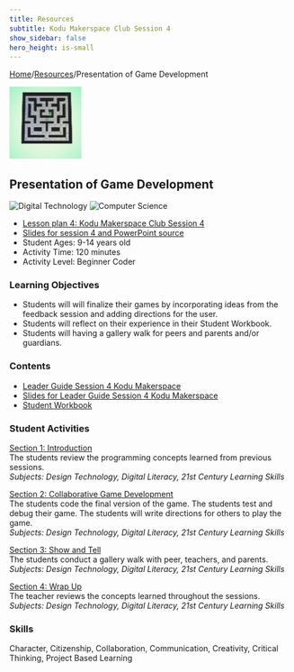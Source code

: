 ```yaml
---
title: Resources
subtitle: Kodu Makerspace Club Session 4
show_sidebar: false
hero_height: is-small
---
```


[Home](..)/[Resources](.)/Presentation of Game Development

[![](presentation_of_game_development.png)](https://worlds.kodugamelab.com/world/muI7VuU7eEiM4Qw4NGcqsw==)

## Presentation of Game Development
![Digital Technology](dt.png) ![Computer Science](cs.png)

* [Lesson plan 4: Kodu Makerspace Club Session 4](LG_Session_4_KODU_Makerspace.pdf)
* [Slides for session 4 and PowerPoint source](PPT_Session4_Kodu_Makerspace.pdf)
* Student Ages: 9-14 years old
* Activity Time: 120 minutes
* Activity Level: Beginner Coder

### Learning Objectives
* Students will will finalize their games by incorporating ideas from the feedback session and adding directions for the user. 
* Students will reflect on their experience in their Student Workbook.
* Students will having a gallery walk for peers and parents and/or guardians.

### Contents
* [Leader Guide Session 4 Kodu Makerspace](LG_Session_4_KODU_Makerspace.pdf)
* [Slides for Leader Guide Session 4 Kodu Makerspace](PPT_Session4_Kodu_Makerspace.pdf)
* [Student Workbook](Student_Workbook_Kodu_Makerspace_Camp.pdf)

### Student Activities
[Section 1: Introduction](LG_Session_4_KODU_Makerspace.pdf#page=7)<br>
The students review the programming concepts learned from previous sessions.<br>
*Subjects: Design Technology, Digital Literacy, 21st Century Learning Skills*

[Section 2: Collaborative Game Development](LG_Session_4_KODU_Makerspace.pdf#page=12)<br>
The students code the final version of the game. The students test and debug their game. The students will write directions for others to play the game.<br>
*Subjects: Design Technology, Digital Literacy, 21st Century Learning Skills*

[Section 3: Show and Tell](LG_Session_4_KODU_Makerspace.pdf#page=19)<br>
The students conduct a gallery walk with peer, teachers, and parents.<br>
*Subjects: Design Technology, Digital Literacy, 21st Century Learning Skills*

[Section 4: Wrap Up](LG_Session_4_KODU_Makerspace.pdf#page=2)<br>
The teacher reviews the concepts learned throughout the sessions.<br>
*Subjects: Design Technology, Digital Literacy, 21st Century Learning Skills*

### Skills
Character,
Citizenship,
Collaboration,
Communication,
Creativity,
Critical Thinking,
Project Based Learning 

    